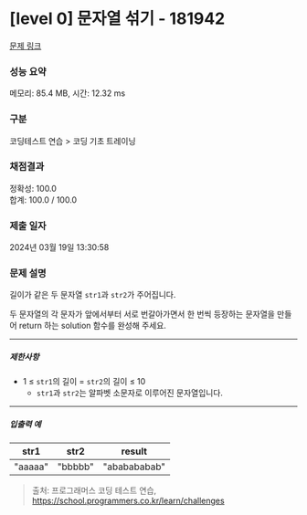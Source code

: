 # [level 0] 문자열 섞기 - 181942 

[문제 링크](https://school.programmers.co.kr/learn/courses/30/lessons/181942) 

### 성능 요약

메모리: 85.4 MB, 시간: 12.32 ms

### 구분

코딩테스트 연습 > 코딩 기초 트레이닝

### 채점결과

정확성: 100.0<br/>합계: 100.0 / 100.0

### 제출 일자

2024년 03월 19일 13:30:58

### 문제 설명

<p data-immersive-translate-walked="061bfd53-f6e4-472a-a00d-51134d675fae">길이가 같은 두 문자열 <code data-immersive-translate-walked="061bfd53-f6e4-472a-a00d-51134d675fae">str1</code>과 <code data-immersive-translate-walked="061bfd53-f6e4-472a-a00d-51134d675fae">str2</code>가 주어집니다.</p>

<p data-immersive-translate-walked="061bfd53-f6e4-472a-a00d-51134d675fae">두 문자열의 각 문자가 앞에서부터 서로 번갈아가면서 한 번씩 등장하는 문자열을 만들어 return 하는 solution 함수를 완성해 주세요.</p>

<hr>

<h5 data-immersive-translate-walked="061bfd53-f6e4-472a-a00d-51134d675fae">제한사항</h5>

<ul data-immersive-translate-walked="061bfd53-f6e4-472a-a00d-51134d675fae">
<li data-immersive-translate-walked="061bfd53-f6e4-472a-a00d-51134d675fae">1 ≤ <code data-immersive-translate-walked="061bfd53-f6e4-472a-a00d-51134d675fae">str1</code>의 길이 = <code data-immersive-translate-walked="061bfd53-f6e4-472a-a00d-51134d675fae">str2</code>의 길이 ≤ 10

<ul data-immersive-translate-walked="061bfd53-f6e4-472a-a00d-51134d675fae">
<li data-immersive-translate-walked="061bfd53-f6e4-472a-a00d-51134d675fae"><code data-immersive-translate-walked="061bfd53-f6e4-472a-a00d-51134d675fae">str1</code>과 <code data-immersive-translate-walked="061bfd53-f6e4-472a-a00d-51134d675fae">str2</code>는 알파벳 소문자로 이루어진 문자열입니다.</li>
</ul></li>
</ul>

<hr>

<h5 data-immersive-translate-walked="061bfd53-f6e4-472a-a00d-51134d675fae">입출력 예</h5>
<table class="table" data-immersive-translate-walked="061bfd53-f6e4-472a-a00d-51134d675fae">
        <thead data-immersive-translate-walked="061bfd53-f6e4-472a-a00d-51134d675fae"><tr data-immersive-translate-walked="061bfd53-f6e4-472a-a00d-51134d675fae">
<th data-immersive-translate-walked="061bfd53-f6e4-472a-a00d-51134d675fae">str1</th>
<th data-immersive-translate-walked="061bfd53-f6e4-472a-a00d-51134d675fae">str2</th>
<th data-immersive-translate-walked="061bfd53-f6e4-472a-a00d-51134d675fae">result</th>
</tr>
</thead>
        <tbody data-immersive-translate-walked="061bfd53-f6e4-472a-a00d-51134d675fae"><tr data-immersive-translate-walked="061bfd53-f6e4-472a-a00d-51134d675fae">
<td data-immersive-translate-walked="061bfd53-f6e4-472a-a00d-51134d675fae">"aaaaa"</td>
<td data-immersive-translate-walked="061bfd53-f6e4-472a-a00d-51134d675fae">"bbbbb"</td>
<td data-immersive-translate-walked="061bfd53-f6e4-472a-a00d-51134d675fae">"ababababab"</td>
</tr>
</tbody>
      </table>

> 출처: 프로그래머스 코딩 테스트 연습, https://school.programmers.co.kr/learn/challenges